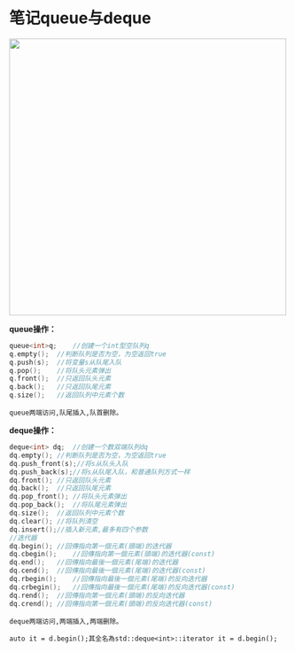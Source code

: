 # 笔记queue与deque

<img src="https://pic4.zhimg.com/80/v2-742e9e59e564c846b67ae9ced0e4bbbf_1440w.jpg" width="500">  



**queue操作：**  
```cpp
queue<int>q;	//创建一个int型空队列q  
q.empty();	//判断队列是否为空，为空返回true  
q.push(s);	//将变量s从队尾入队  
q.pop();	//将队头元素弹出  	
q.front();	//只返回队头元素  
q.back();	//只返回队尾元素  	
q.size();	//返回队列中元素个数   	
```

```tip
queue两端访问,队尾插入,队首删除。 
```
**deque操作：**  
```cpp
deque<int> dq;	//创建一个数双端队列dq  
dq.empty();	//判断队列是否为空，为空返回true  
dq.push_front(s);//将s从队头入队  
dq.push_back(s);//将s从队尾入队，和普通队列方式一样  
dq.front();	//只返回队头元素  
dq.back();	//只返回队尾元素  
dq.pop_front();	//将队头元素弹出  
dq.pop_back();	//将队尾元素弹出  
dq.size();	//返回队列中元素个数  
dq.clear();	//将队列清空    
dq.insert();//插入新元素,最多有四个参数
//迭代器  
dq.begin();	//回傳指向第一個元素(頭端)的迭代器  
dq.cbegin();	//回傳指向第一個元素(頭端)的迭代器(const)  
dq.end();	//回傳指向最後一個元素(尾端)的迭代器  
dq.cend();	//回傳指向最後一個元素(尾端)的迭代器(const)  
dq.rbegin();	//回傳指向最後一個元素(尾端)的反向迭代器  
dq.crbegin();	//回傳指向最後一個元素(尾端)的反向迭代器(const)  
dq.rend();	//回傳指向第一個元素(頭端)的反向迭代器  
dq.crend();	//回傳指向第一個元素(頭端)的反向迭代器(const)
```

```tip
deque两端访问,两端插入,两端删除。 
```

```note
auto it = d.begin();其全名為std::deque<int>::iterator it = d.begin();
```